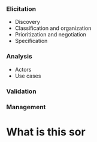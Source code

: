 <h3>Elicitation</h3>
<ul>
  <li>Discovery</li>
  <li>Classification and organization</li>
  <li>Prioritization and negotiation</li>
  <li>Specification</li>
</ul>  
<h3>Analysis</h3>
<ul>     
  <li>Actors</li>
  <li>Use cases</li>
</ul>  
<h3>Validation</h3> 
<h3>Management</h3> 


# What is this sor
